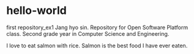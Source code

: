 # hello-world
first repository_ex1
Jang hyo sin.
Repository for Open Software Platform class.
Second grade year in Computer Science and Engineering. 

I love to eat salmon with rice.
Salmon is the best food I have ever eaten.
